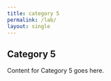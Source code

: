 ```yaml
---
title: category 5
permalink: /lab/
layout: single
---
```


## Category 5
Content for Category 5 goes here.
